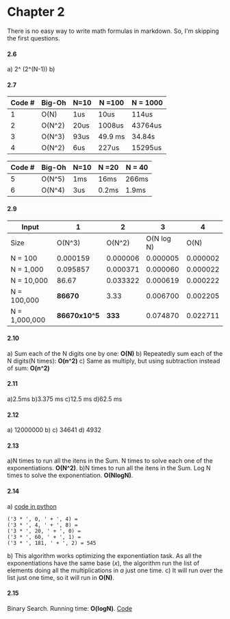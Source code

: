 # Chapter 2

There is no easy way to write math formulas in markdown. So, I'm skipping the first questions. 

#### 2.6

a) 2^ (2^(N-1))
b) 

#### 2.7

| Code # | Big-Oh | N=10 | N =100  | N = 1000 |
| ------ | ------ | ---- | ------- | -------- |
| 1      | O(N)   | 1us  | 10us    | 114us    |
| 2      | O(N^2) | 20us | 1008us  | 43764us  |
| 3      | O(N^3) | 93us | 49.9 ms | 34.84s   |
| 4      | O(N^2) | 6us  | 227us   | 15295us  |

| Code # | Big-Oh | N=10 | N =20 | N = 40 |
| ------ | ------ | ---- | ----- | ------ |
| 5      | O(N^5) | 1ms  | 16ms  | 266ms  |
| 6      | O(N^4) | 3us  | 0.2ms | 1.9ms  |

#### 2.9

| Input         | 1              | 2        | 3          | 4        |
| ------------- | -------------- | -------- | ---------- | -------- |
| Size          | O(N^3)         | O(N^2)   | O(N log N) | O(N)     |
| N = 100       | 0.000159       | 0.000006 | 0.000005   | 0.000002 |
| N = 1,000     | 0.095857       | 0.000371 | 0.000060   | 0.000022 |
| N = 10,000    | 86.67          | 0.033322 | 0.000619   | 0.000222 |
| N = 100,000   | **86670**      | 3.33     | 0.006700   | 0.002205 |
| N = 1,000,000 | **86670x10^5** | **333**  | 0.074870   | 0.022711 |

#### 2.10

a) Sum each of the N digits one by one: **O(N)**
b) Repeatedly sum each of the N digits(N times): **O(n^2)**
c) Same as multiply, but using subtraction instead of sum: **O(n^2)**

#### 2.11

a)2.5ms
b)3.375 ms
c)12.5 ms
d)62.5 ms

#### 2.12

a) 12000000
b) 
c) 34641
d) 4932

#### 2.13

a)N times to run all the itens in the Sum. N times to solve each one of the exponentiations. 
**O(N^2)**.
b)N times to run all the itens in the Sum. Log N times to solve the exponentiation. **O(NlogN)**.

#### 2.14

a) [code in python](./214,py)
```
('3 * ', 0, ' + ', 4) =
('3 * ', 4, ' + ', 8) =
('3 * ', 20, ' + ', 0) =
('3 * ', 60, ' + ', 1) = 
('3 * ', 181, ' + ', 2) = 545
```
b) This algorithm works optimizing the exponentiation task. As all the exponentiations have the same base (*x*), the algorithm run the list of elements doing all the multiplications in *a* just one time.
c) It will run over the list just one time, so it will run in **O(N)**.

#### 2.15 
Binary Search. Running time: **O(logN)**. [Code](./215.py)